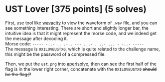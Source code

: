 # UST Lover [375 points] (5 solves)
First, use tool like [wavacity](https://wavacity.com/) to view the waveform of `.wav` file, and you can see something interesting. There are short and slightly longer bar, the intuitive idea is that it might represent the morse code, and we indeed get the message after decoding it. \
Morse code: `----- -..- .. .-.. --- ...- . ..- ... - -..- -----` \
The message is `0XILOVEUSTX0`, which is quite related to the challenge name, this might be the password of a compressed file.

Then, we put the `ust.png` into [aperisolve](www.aperisolve.com), then can see the first half of the flag is in the lower right corner, concatenate with the `0XILOVEUSTX0` ~~should be the flag(?~~